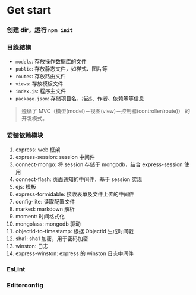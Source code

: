 # Get start

### 创建 dir，运行 `npm init`

### 目錄結構

* `models`: 存放操作数据库的文件
* `public`: 存放静态文件，如样式、图片等
* `routes`: 存放路由文件
* `views`: 存放模板文件
* `index.js`: 程序主文件
* `package.json`: 存储项目名、描述、作者、依赖等等信息

> 遵循了 MVC（模型(model)－视图(view)－控制器(controller/route)） 的开发模式。

### 安装依赖模块

1. express: web 框架
2. express-session: session 中间件
3. connect-mongo: 将 session 存储于 mongodb，结合 express-session 使用
4. connect-flash: 页面通知的中间件，基于 session 实现
5. ejs: 模板
6. express-formidable: 接收表单及文件上传的中间件
7. config-lite: 读取配置文件
8. marked: markdown 解析
9. moment: 时间格式化
10. mongolass: mongodb 驱动
11. objectid-to-timestamp: 根据 ObjectId 生成时间戳
12. sha1: sha1 加密，用于密码加密
13. winston: 日志
14. express-winston: express 的 winston 日志中间件

### EsLint
### Editorconfig





